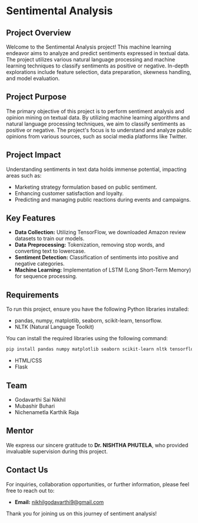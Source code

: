 # Sentimental Analysis

## Project Overview
Welcome to the Sentimental Analysis project! This machine learning endeavor aims to analyze and predict sentiments expressed in textual data. The project utilizes various natural language processing and machine learning techniques to classify sentiments as positive or negative. In-depth explorations include feature selection, data preparation, skewness handling, and model evaluation.

## Project Purpose
The primary objective of this project is to perform sentiment analysis and opinion mining on textual data. By utilizing machine learning algorithms and natural language processing techniques, we aim to classify sentiments as positive or negative. The project's focus is to understand and analyze public opinions from various sources, such as social media platforms like Twitter.

## Project Impact
Understanding sentiments in text data holds immense potential, impacting areas such as:
- Marketing strategy formulation based on public sentiment.
- Enhancing customer satisfaction and loyalty.
- Predicting and managing public reactions during events and campaigns.

## Key Features
- **Data Collection:** Utilizing TensorFlow, we downloaded Amazon review datasets to train our models.
- **Data Preprocessing:** Tokenization, removing stop words, and converting text to lowercase.
- **Sentiment Detection:** Classification of sentiments into positive and negative categories.
- **Machine Learning:** Implementation of LSTM (Long Short-Term Memory) for sequence processing.

## Requirements

To run this project, ensure you have the following Python libraries installed:
- pandas, numpy, matplotlib, seaborn, scikit-learn, tensorflow.
- NLTK (Natural Language Toolkit)

You can install the required libraries using the following command:

```bash
pip install pandas numpy matplotlib seaborn scikit-learn nltk tensorflow
```

- HTML/CSS
- Flask

## Team
- Godavarthi Sai Nikhil
- Mubashir Buhari
- Nichenametla Karthik Raja

## Mentor
We express our sincere gratitude to **Dr. NISHTHA PHUTELA**, who provided invaluable supervision during this project. 

## Contact Us
For inquiries, collaboration opportunities, or further information, please feel free to reach out to:

- **Email:** [nikhilgodavarthi9@gmail.com](mailto:nikhilgodavarthi9@gmail.com)

Thank you for joining us on this journey of sentiment analysis!
